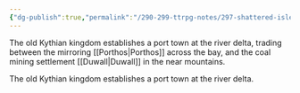 ```yaml
---
{"dg-publish":true,"permalink":"/290-299-ttrpg-notes/297-shattered-isles/13-calendar/13-01-history/kivan-is-established/"}
---
```



The old Kythian kingdom establishes a port town at the river delta, trading between the mirroring [[Porthos\|Porthos]] across the bay, and the coal mining settlement [[Duwall\|Duwall]] in the near mountains.

<span 
	  class='ob-timelines' 
	  data-date='-707-1-01-00' 
	  data-title="Kivan is established"
	  data-class='cyan'> 
	The old Kythian kingdom establishes a port town at the river delta.
</span>